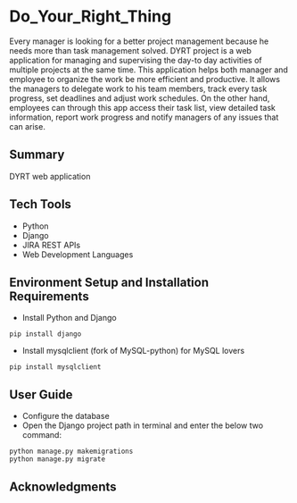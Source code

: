 # Do_Your_Right_Thing
Every manager is looking for a better project management because he needs more than task management solved. DYRT project is a web application for managing and supervising the day-to day activities of multiple projects at the same time. This application helps both manager and employee to organize the work be more efficient and productive. It allows the managers to delegate work to his team members, track every task progress, set deadlines and adjust work schedules. On the other hand, employees can through this app access their task list, view detailed task information, report work progress and notify managers of any issues that can arise. 
## Summary
DYRT web application 
## Tech Tools
- Python
- Django
- JIRA REST APIs
- Web Development Languages
## Environment Setup and Installation Requirements
- Install Python and Django
```
pip install django
``` 
- Install mysqlclient (fork of MySQL-python) for MySQL lovers
```
pip install mysqlclient
``` 
## User Guide
- Configure the database
- Open the Django project path in terminal and enter the below two command:
```
python manage.py makemigrations
python manage.py migrate
``` 
## Acknowledgments
